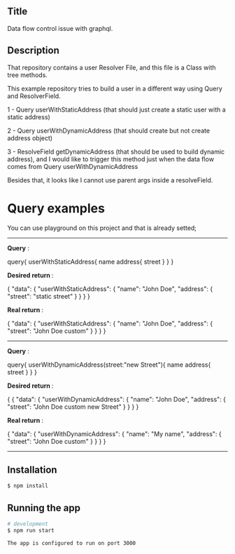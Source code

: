 ## Title

Data flow control issue with graphql.

## Description

That repository contains a user Resolver File, and this file is a Class with tree methods.

This example repository tries to build a user in a different way using Query and ResolverField.

1 - Query userWithStaticAddress (that should just create a static user with a static address)

2 - Query userWithDynamicAddress (that should create but not create address object)

3 - ResolveField getDynamicAddress (that should be used to build dynamic address), and I would like to trigger this
method just when the data flow comes from Query userWithDynamicAddress

Besides that, it looks like I cannot use parent args inside a resolveField.

# Query examples

You can use playground on this project and that is already setted;

-------------------------------------------------------

<b>Query</b> :

query{ userWithStaticAddress{ name address{ street } } }

<b>Desired return </b> :

{
"data": {
"userWithStaticAddress": {
"name": "John Doe",
"address": {
"street": "static street"
} } } }

<b>Real return </b> :

{
"data": {
"userWithStaticAddress": {
"name": "John Doe",
"address": {
"street": "John Doe custom"
} } } }

-------------------------------------------------------


<b>Query</b> :

query{ userWithDynamicAddress(street:"new Street"){ name address{ street } } }

<b>Desired return </b> :

{ {
"data": {
"userWithDynamicAddress": {
"name": "John Doe",
"address": {
"street": "John Doe custom new Street"
} } } }

<b>Real return </b> :

{
"data": {
"userWithDynamicAddress": {
"name": "My name",
"address": {
"street": "John Doe custom"
} } } }

-------------------------------------------------------

## Installation

```bash
$ npm install
```

## Running the app

```bash
# development
$ npm run start

The app is configured to run on port 3000
```

